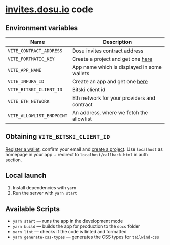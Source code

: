 # [invites.dosu.io](https://invites.dosu.io) code

## Environment variables

| Name                      | Description                                                           |
| ------------------------- | --------------------------------------------------------------------- |
| `VITE_CONTRACT_ADDRESS`   | Dosu invites contract address                                         |
| `VITE_FORTMATIC_KEY`      | Create a project and get one [here](https://dashboard.fortmatic.com/) |
| `VITE_APP_NAME`           | App name which is displayed in some wallets                           |
| `VITE_INFURA_ID`          | Create an app and get one [here](https://infura.io/dashboard)         |
| `VITE_BITSKI_CLIENT_ID`   | Bitski client id                                                      |
| `VITE_ETH_NETWORK`        | Eth network for your providers and contract                           |
| `VITE_ALLOWLIST_ENDPOINT` | An address, where we fetch the allowlist                              |

## Obtaining `VITE_BITSKI_CLIENT_ID`

[Register a wallet](https://wallet.bitski.com/), confirm your email and [create a project](https://developer.bitski.com/). Use `localhost` as homepage in your app + redirect to `localhost/callback.html` in auth section.

## Local launch

1. Install dependencies with `yarn`
2. Run the server with `yarn start`

## Available Scripts

- `yarn start` — runs the app in the development mode
- `yarn build` — builds the app for production to the `docs` folder
- `yarn lint` — checks if the code is linted and formatted
- `yarn generate-css-types` — generates the CSS types for `tailwind-css`
